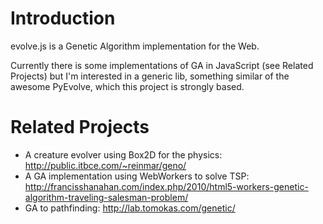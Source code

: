 # Introduction

evolve.js is a Genetic Algorithm implementation for the Web.

Currently there is some implementations of GA in JavaScript 
(see Related Projects) but I'm interested in a generic lib, something
similar of the awesome PyEvolve, which this project is strongly
based.

# Related Projects

- A creature evolver using Box2D for the physics: http://public.itbce.com/~reinmar/geno/
- A GA implementation using WebWorkers to solve TSP: http://francisshanahan.com/index.php/2010/html5-workers-genetic-algorithm-traveling-salesman-problem/
- GA to pathfinding: http://lab.tomokas.com/genetic/
